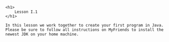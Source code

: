 <html>

	<h1>
		Lesson I.1
	</h1>
	
	In this lesson we work together to create your first program in Java.
	Please be sure to follow all instructions on MyFriends to install the
	newest JDK on your home machine.

</html>